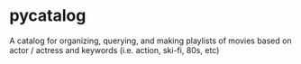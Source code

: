# pycatalog
A catalog for organizing, querying, and making playlists of movies based on actor / actress and keywords (i.e. action, ski-fi, 80s, etc)
